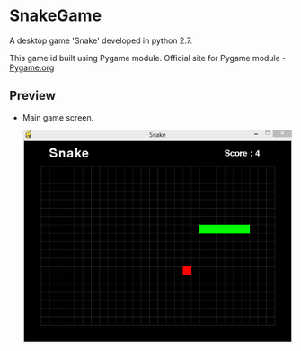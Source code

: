SnakeGame
=========
A desktop game 'Snake' developed in python 2.7.

This game id built using Pygame module.
Official site for Pygame module - [Pygame.org](http://www.pygame.org/)

Preview
-------
* Main game screen.

  ![Demo](preview.png)


